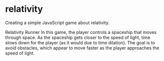 # relativity
Creating a simple JavaScript game about relativity. 

Relativity Runner
In this game, the player controls a spaceship that moves through space. As the spaceship gets closer to the speed of light, time slows down for the player (as it would due to time dilation). The goal is to avoid obstacles, which appear to move faster as the player approaches the speed of light.
